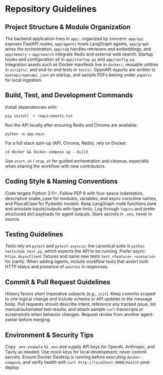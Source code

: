 # Repository Guidelines

## Project Structure & Module Organization
The backend application lives in `app/`, organized by concern: `app/api` exposes FastAPI routes, `app/agents` hosts LangGraph agents, `app/graph` wires the orchestration, `app/rag` handles retrievers and embeddings, and `app/memory` + `app/search` integrate Redis and external web search. Startup hooks and configuration sit in `app/startup.py` and `app/config.py`. Integration assets such as Docker manifests live in `docker/`, reusable utilities in `scripts/`, and end-to-end tests in `tests/`. OpenAPI exports are written to `openapi/openapi.json` on startup, and sample PDFs belong under `papers/` for local ingestion.

## Build, Test, and Development Commands
Install dependencies with:
```
pip install -r requirements.txt
```
Run the API locally after ensuring Redis and Chroma are available:
```
python -m app.main
```
For a full stack spin-up (API, Chroma, Redis), rely on Docker:
```
cd docker && docker-compose up --build
```
Use `start.sh` / `stop.sh` for guided orchestration and cleanup, especially when sharing the workflow with new contributors.

## Coding Style & Naming Conventions
Code targets Python 3.11+. Follow PEP 8 with four-space indentation, descriptive snake_case for modules, variables, and async coroutine names, and PascalCase for Pydantic models. Keep LangGraph node functions pure and annotate inputs/outputs with type hints. Log through `loguru` and prefer structured dict payloads for agent outputs. Store secrets in `.env`, never in source.

## Testing Guidelines
Tests rely on `pytest` and `pytest-asyncio`; the canonical suite is `python tests/e2e_test.py`, which expects the API to be running. Prefer async `httpx.AsyncClient` fixtures and name new tests `test_<feature>_<scenario>` for clarity. When adding agents, include workflow tests that assert both HTTP status and presence of `sources` in responses.

## Commit & Pull Request Guidelines
History favors short imperative subjects (e.g., `init`). Keep commits scoped to one logical change and include schema or API updates in the message body. Pull requests should describe intent, reference any tracked issue, list manual/automated test results, and attach sample `curl` transcripts or screenshots when behavior changes. Request review from another agent-owner before merging.

## Environment & Security Tips
Copy `.env.example` to `.env` and supply API keys for OpenAI, Anthropic, and Tavily as needed. Use mock keys for local development; never commit secrets. Ensure Docker Desktop is running before executing `docker-compose`, and verify health with `curl http://localhost:8000/health` post-deploy.
